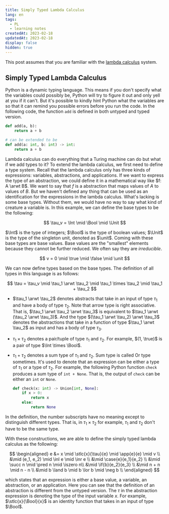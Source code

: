```yaml
---
title: Simply Typed Lambda Calculus
lang: en
tags:
  - PL
  - learning notes
createdAt: 2023-02-18
updatedAt: 2023-02-18
display: false
hidden: true
---
```


This post assumes that you are familiar with the [lambda calculus](https://en.wikipedia.org/wiki/Lambda_calculus) system.

## Simply Typed Lambda Calculus

Python is a dynamic typing language. This means if you don't specify what the variables could possibly be, Python will try to figure it out and only yell at you if it can't. But it's possible to kindly hint Python what the variables are so that it can remind you possible errors before you run the code. In the following code, the function `add` is defined in both untyped and typed version.

```python
def add(a, b):
    return a + b

# can be extended to be
def add(a: int, b: int) -> int:
    return a + b
```

Lambda calculus can do everything that a Turing machine can do but what if we add types to it? To extend the lambda calculus, we first need to define a type system. Recall that the lambda calculus only has three kinds of expressions: variables, abstractions, and applications. If we want to express the type of an abstraction, we could define it in a mathematical way like $f: A \arwt B$. We want to say that $f$ is a abstraction that maps values of $A$ to values of $B$. But we haven't defined any thing that can be used as an identification for the expressions in the lambda calculus. What's lacking is some base types. Without them, we would have no way to say what kind of creature a variable is. In this example, we can define the base types to be the following:

$$
\tau_v = \Int \mid \Bool \mid \Unit
$$

$\Int$ is the type of integers; $\Bool$ is the type of boolean values; $\Unit$ is the type of the singleton unit, denoted as $\unit$. Coming with these base types are base values. Base values are the "smallest" elements because they cannot be further reduced. We often say they are _irreducible_.

$$
v = 0 \mid \true \mid \false \mid \unit
$$

We can now define types based on the base types. The definition of all types in this language is as follows:

$$
\tau = \tau_v \mid \tau_1 \arwt \tau_2 \mid \tau_1 \times \tau_2 \mid \tau_1 + \tau_2
$$

- $\tau_1 \arwt \tau_2$ denotes abstracts that take in an input of type $\tau_1$ and have a body of type $\tau_2$. Note that arrow type is right associative. That is, $\tau_1 \arwt \tau_2 \arwt \tau_3$ is equivalent to $\tau_1 \arwt (\tau_2 \arwt \tau_3)$. And the type $(\tau_1 \arwt \tau_2) \arwt \tau_3$ denotes the abstractions that take in a function of type $\tau_1 \arwt \tau_2$ as input and has a body of type $\tau_3$.

- $\tau_1 \times \tau_2$ denotes a pair/tuple of type $\tau_1$ and $\tau_2$. For example, $(1, \true)$ is a pair of type $\Int \times \Bool$.

- $\tau_1 + \tau_2$ denotes a sum type of $\tau_1$ and $\tau_2$. Sum type is called Or type sometimes. It's used to denote that an expression can be either a type of $\tau_1$ or a type of $\tau_2$. For example, the following Python function `check` produces a sum type of `int + None`. That is, the output of `check` can be either an `int` or `None`.

  ```python
  def check(x: int) -> Union[int, None]:
      if x > 0:
          return x
      else:
          return None
  ```

In the definition, the number subscripts have no meaning except to distinguish different types. That is, in $\tau_1 \times \tau_2$ for example, $\tau_1$ and $\tau_2$ don't have to be the same type.

With these constructions, we are able to define the simply typed lambda calculus as the following:

$$
\begin{aligned}
e &= x \mid \stlc{x}{\tau}{e} \mid \app{e}{e} \mid v \\
  &\mid (e_1, e_2) \mid \inl e \mid \inr e \\
  &\mid \case{e}{e_1}{e_2} \\
  &\mid \succ n \mid \pred n \mid \iszero n\\
  &\mid \if{b}{e_2}{e_3} \\
  &\mid n + n \mid n - n \\
  &\mid b \land b \mid b \lor b \mid \neg b \\
\end{aligned}
$$

which states that an expression is either a base value, a variable, an abstraction, or an application. Here you can see that the definition of an abstraction is different from the untyped version. The $\tau$ in the abstraction expression is denoting the type of the input variable $x$. For example, $\stlc{x}{\Bool}{x}$ is an identity function that takes in an input of type $\Bool$.
